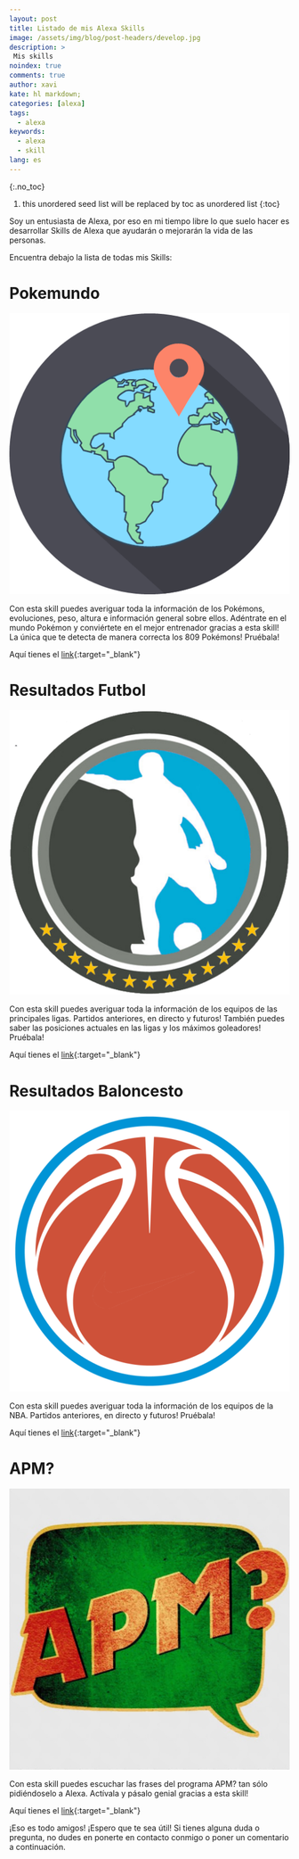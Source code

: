 ```yaml
---
layout: post
title: Listado de mis Alexa Skills 
image: /assets/img/blog/post-headers/develop.jpg
description: >
 Mis skills
noindex: true
comments: true
author: xavi
kate: hl markdown;
categories: [alexa]
tags:
  - alexa
keywords:
  - alexa
  - skill
lang: es
---
```

{:.no_toc}
1. this unordered seed list will be replaced by toc as unordered list
{:toc}

Soy un entusiasta de Alexa, por eso en mi tiempo libre lo que suelo hacer es desarrollar Skills de Alexa que ayudarán o mejorarán la vida de las personas.

Encuentra debajo la lista de todas mis Skills:

# Pokemundo

![image](/assets/img/blog/skills-logos/pokemundo.png)

Con esta skill puedes averiguar toda la información de los Pokémons, evoluciones, peso, altura e información general sobre ellos. Adéntrate en el mundo Pokémon y conviértete en el mejor entrenador gracias a esta skill! La única que te detecta de manera correcta los 809 Pokémons! Pruébala!

Aquí tienes el [link](https://www.amazon.es/Xavier-Portilla-Edo-Pokemundo/dp/B07Z638QX2){:target="_blank"}


# Resultados Futbol

![image](/assets/img/blog/skills-logos/resultados-futbol.png)

Con esta skill puedes averiguar toda la información de los equipos de las principales ligas. Partidos anteriores, en directo y futuros! También puedes saber las posiciones actuales en las ligas y los máximos goleadores! Pruébala!

Aquí tienes el [link](https://www.amazon.es/Xavier-Portilla-Edo-Resultados-f%C3%BAtbol/dp/B082R8715G){:target="_blank"}


# Resultados Baloncesto

![image](/assets/img/blog/skills-logos/resultados-baloncesto.png)

Con esta skill puedes averiguar toda la información de los equipos de la NBA. Partidos anteriores, en directo y futuros! Pruébala!

Aquí tienes el [link](https://www.amazon.es/Xavier-Portilla-Edo-Resultados-Baloncesto/dp/B082V9FDLM){:target="_blank"}


# APM?

![image](/assets/img/blog/skills-logos/apm.jpg)

Con esta skill puedes escuchar las frases del programa APM? tan sólo pidiéndoselo a Alexa. Actívala y pásalo genial gracias a esta skill!

Aquí tienes el [link](https://www.amazon.es/Xavier-Portilla-Edo-APM/dp/B081CHSR3Y){:target="_blank"}

¡Eso es todo amigos! 
¡Espero que te sea útil! Si tienes alguna duda o pregunta, no dudes en ponerte en contacto conmigo o poner un comentario a continuación.